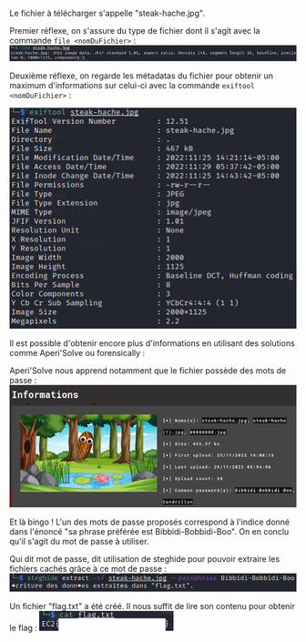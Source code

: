 Le fichier à télécharger s'appelle "steak-hache.jpg".

Premier réflexe, on s'assure du type de fichier dont il s'agit avec la commande ``file <nomDuFichier>`` :
![Screen de l'exécution de la commande file sur l'image!](assets/images/file_steak-hache.png "Exécution de la commande file sur l'image")

Deuxième réflexe, on regarde les métadatas du fichier pour obtenir un maximum d'informations sur celui-ci avec la commande ``exiftool <nomDuFichier>`` :

![Screen de l'exécution de la commande exiftool sur l'image!](assets/images/exiftool_steak-hache.png "Exécution de la commande exiftool sur l'image")

Il est possible d'obtenir encore plus d'informations en utilisant des solutions comme Aperi'Solve ou forensically :

Aperi'Solve nous apprend notamment que le fichier possède des mots de passe :
![Screen de l'exécution des résultats d'aperisolve sur l'image!](assets/images/aperisolve_steak-hache.png "Exécution d'aperisolve sur l'image")

Et là bingo ! L'un des mots de passe proposés correspond à l'indice donné dans l'énoncé "sa phrase préférée est Bibbidi-Bobbidi-Boo". On en conclu qu'il s'agit du mot de passe à utiliser.

Qui dit mot de passe, dit utilisation de steghide pour pouvoir extraire les fichiers cachés grâce à ce mot de passe :
![Screen de l'exécution de la commande steghide sur l'image!](assets/images/steghide_steak-hache.png "Exécution de la commande steghide sur l'image")

Un fichier "flag.txt" a été créé. Il nous suffit de lire son contenu pour obtenir le flag :
![Screen de l'exécution de la commande cat sur le fichier flag.txt!](assets/images/cat_flag.png "Exécution de la commande cat sur le fichier flag.txt")